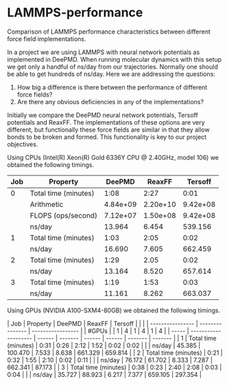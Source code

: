 # LAMMPS-performance

Comparison of LAMMPS performance characteristics between different force field implementations.

In a project we are using LAMMPS with neural network potentials as implemented in DeePMD. 
When running molecular dynamics with this setup we get only a handful of ns/day from
our trajectories. Normally one should be able to get hundreds of ns/day. Here we
are addressing the questions:

1. How big a difference is there between the performance of different force fields?
2. Are there any obvious deficiencies in any of the implementations?

Initially we compare the DeePMD neural network potentials, Tersoff potentials and ReaxFF.
The implementations of these options are very different, but functionally these
force fields are similar in that they allow bonds to be broken and formed. This functionality
is key to our project objectives.

Using CPUs (Intel(R) Xeon(R) Gold 6336Y CPU @ 2.40GHz, model 106) we obtained the following
timings.

| Job | Property             | DeePMD   | ReaxFF   | Tersoff  |
| --- | -------------------- | -------- | -------- | -------- |
| 0   | Total time (minutes) | 1:08     | 2:27     | 0:01     |
|     | Arithmetic           | 4.84e+09 | 2.20e+10 | 9.42e+08 |
|     | FLOPS (ops/second)   | 7.12e+07 | 1.50e+08 | 9.42e+08 |
|     | ns/day               | 13.964   | 6.454    | 539.156  |
| 1   | Total time (minutes) | 1:03     | 2:05     | 0:02     |
|     | ns/day               | 16.690   | 7.605    | 662.459  |
| 2   | Total time (minutes) | 1:29     | 2.05     | 0:02     |
|     | ns/day               | 13.164   | 8.520    | 657.614  |
| 3   | Total time (minutes) | 1:19     | 1:53     | 0:03     |
|     | ns/day               | 11.161   | 8.262    | 663.037

Using GPUs (NVIDIA A100-SXM4-80GB) we obtained the following timings.

| Job   | Property             | DeePMD           | ReaxFF          | Tersoff           |
|       |                      | ---------------- | --------------- | ----------------- |
| #GPUs |                      | 1      | 4       | 1      | 4      | 1       | 4       |
| ----- | -------------------- | ------ | ------- | ------ | ------ | ------- | ------- |
| 1     | Total time (minutes) | 0:31   | 0:26    | 2:12   | 1:52   | 0:02    | 0:02    |
|       | ns/day               | 45.385 | 100.470 | 7.533  | 8.638  | 661.329 | 659.814 |
| 2     | Total time (minutes) | 0:21   | 0:32    | 1:55   | 2:10   | 0:02    | 0:11    |
|       | ns/day               | 76.172 | 61.702  | 8.333  | 7.287  | 662.341 | 87.173  |
| 3     | Total time (minutes) | 0:38   | 0:23    | 2:40   | 2:08   | 0:03    | 0:04    |
|       | ns/day               | 35.727 | 88.923  | 6.217  | 7.377  | 659.105 | 297.354 |


